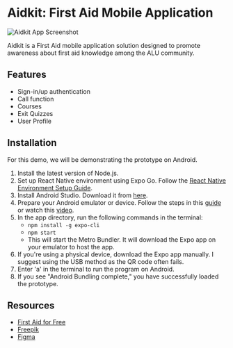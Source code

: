 # Aidkit: First Aid Mobile Application

![Aidkit App Screenshot](../assets/imgs/Screenshot.png)

Aidkit is a First Aid mobile application solution designed to promote awareness about first aid knowledge among the ALU community.

## Features
- Sign-in/up authentication
- Call function
- Courses
- Exit Quizzes
- User Profile

## Installation
For this demo, we will be demonstrating the prototype on Android.

1. Install the latest version of Node.js.
2. Set up React Native environment using Expo Go. Follow the [React Native Environment Setup Guide](https://reactnative.dev/docs/environment-setup).
3. Install Android Studio. Download it from [here](https://developer.android.com/studio).
4. Prepare your Android emulator or device. Follow the steps in this [guide](https://developer.android.com/design-for-safety/privacy-sandbox/download#:~:text=Set%20up%20an%20Android%20device%20emulator%20image,-To%20set%20up&text=In%20Android%20Studio%2C%20go%20to,it%20isn't%20already%20installed) or watch this [video](https://www.youtube.com/watch?v=aBTNUpp72ik).
5. In the app directory, run the following commands in the terminal:
   - `npm install -g expo-cli`
   - `npm start`
   - This will start the Metro Bundler. It will download the Expo app on your emulator to host the app.
6. If you're using a physical device, download the Expo app manually. I suggest using the USB method as the QR code often fails.
7. Enter 'a' in the terminal to run the program on Android.
8. If you see "Android Bundling complete," you have successfully loaded the prototype.

## Resources
- [First Aid for Free](https://www.firstaidforfree.com/)
- [Freepik](https://www.freepik.com/)
- [Figma](https://www.figma.com/)

